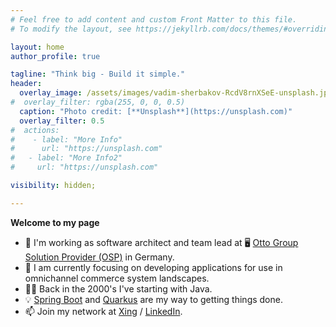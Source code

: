 ```yaml
---
# Feel free to add content and custom Front Matter to this file.
# To modify the layout, see https://jekyllrb.com/docs/themes/#overriding-theme-defaults

layout: home
author_profile: true

tagline: "Think big - Build it simple."
header:
  overlay_image: /assets/images/vadim-sherbakov-RcdV8rnXSeE-unsplash.jpeg
#  overlay_filter: rgba(255, 0, 0, 0.5)
  caption: "Photo credit: [**Unsplash**](https://unsplash.com)"
  overlay_filter: 0.5 
#  actions:
#    - label: "More Info"
#      url: "https://unsplash.com"
#   - label: "More Info2"
#     url: "https://unsplash.com"

visibility: hidden;

---
```


__Welcome to my page__

- 🔨 I'm working as software architect and team lead at 🖥️ [Otto Group Solution Provider (OSP)](https://osp.de/en) in Germany.
- 🌱 I am currently focusing on developing applications for use in omnichannel commerce system landscapes.
- 🧑‍💻 Back in the 2000's I've starting with Java.
- 💡 [Spring Boot](https://spring.io/projects/spring-boot) and [Quarkus](https://quarkus.io/) are my way to getting things done.
- 📫 Join my network at [Xing](https://www.xing.com/profile/Andre_Kullmann) / [LinkedIn](https://www.linkedin.com/in/andr%C3%A9-kullmann-43806a166).